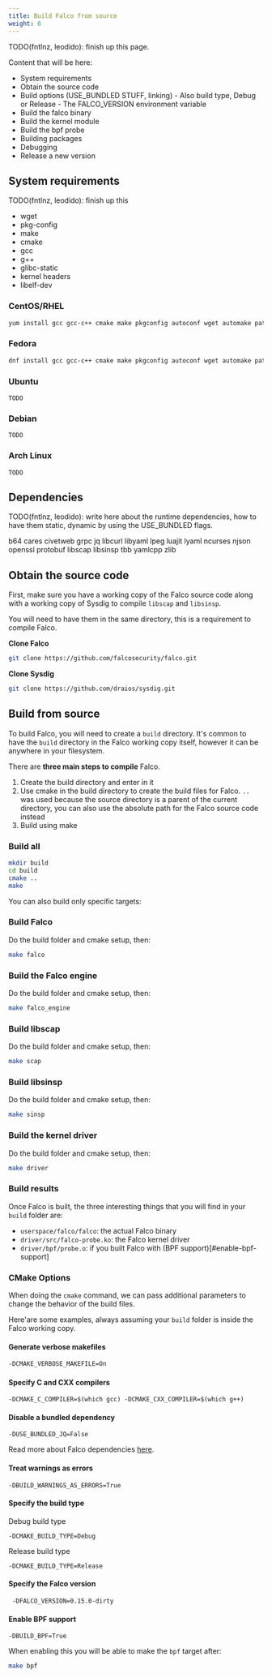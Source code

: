 ```yaml
---
title: Build Falco from source
weight: 6
---
```


TODO(fntlnz, leodido): finish up this page.

Content that will be here:
- System requirements
- Obtain the source code
- Build options (USE_BUNDLED STUFF, linking) - Also build type, Debug or Release - The FALCO_VERSION environment variable
- Build the falco binary
- Build the kernel module
- Build the bpf probe
- Building packages
- Debugging
- Release a new version



## System requirements

TODO(fntlnz, leodido): finish up this

- wget
- pkg-config
- make
- cmake
- gcc
- g++
- glibc-static
- kernel headers
- libelf-dev


### CentOS/RHEL

```bash
yum install gcc gcc-c++ cmake make pkgconfig autoconf wget automake patch elfutils-libelf libtool kernel-devel kernel-headers
```

### Fedora

```bash
dnf install gcc gcc-c++ cmake make pkgconfig autoconf wget automake patch elfutils-libelf libtool kernel-devel kernel-headers
```

### Ubuntu

```
TODO
```

### Debian

```
TODO
```

### Arch Linux

```
TODO
```

## Dependencies

TODO(fntlnz, leodido): write here about the runtime dependencies,
how to have them static, dynamic by using the USE_BUNDLED flags.

b64
cares
civetweb
grpc
jq
libcurl
libyaml
lpeg
luajit
lyaml
ncurses
njson
openssl
protobuf
libscap
libsinsp
tbb
yamlcpp
zlib


## Obtain the source code

First, make sure you have a working copy of the Falco source code along with a working copy of Sysdig to compile `libscap` and `libsinsp`.

You will need to have them in the same directory, this is a requirement to compile Falco.

**Clone Falco**

```bash
git clone https://github.com/falcosecurity/falco.git
```

**Clone Sysdig**

```bash
git clone https://github.com/draios/sysdig.git
```

## Build from source

To build Falco, you will need to create a `build` directory.
It's common to have the `build` directory in the Falco working copy itself, however it can be
anywhere in your filesystem.

There are **three main steps to compile** Falco.

1. Create the build directory and enter in it
2. Use cmake in the build directory to create the build files for Falco. `..` was used because the source directory
is a parent of the current directory, you can also use the absolute path for the Falco source code instead
3. Build using make


### Build all

```bash
mkdir build
cd build
cmake ..
make
```

You can also build only specific targets:

### Build Falco

Do the build folder and cmake setup, then:

```bash
make falco
```

### Build the Falco engine

Do the build folder and cmake setup, then:

```bash
make falco_engine
```

### Build libscap

Do the build folder and cmake setup, then:

```bash
make scap
```

### Build libsinsp

Do the build folder and cmake setup, then:

```bash
make sinsp
```

### Build the kernel driver

Do the build folder and cmake setup, then:

```bash
make driver
```

### Build results

Once Falco is built, the three interesting things that you will find in your `build` folder are:

- `userspace/falco/falco`: the actual Falco binary
- `driver/src/falco-probe.ko`: the Falco kernel driver
- `driver/bpf/probe.o`: if you built Falco with (BPF support)[#enable-bpf-support]

### CMake Options
When doing the `cmake` command, we can pass additional parameters to change the behavior of the build files.

Here'are some examples, always assuming your `build` folder is inside the Falco working copy.

#### Generate verbose makefiles

```bash
-DCMAKE_VERBOSE_MAKEFILE=On
```

#### Specify C and CXX compilers

```
-DCMAKE_C_COMPILER=$(which gcc) -DCMAKE_CXX_COMPILER=$(which g++)
```

#### Disable a bundled dependency

```
-DUSE_BUNDLED_JQ=False
```

Read more about Falco dependencies [here](#Dependencies).


#### Treat warnings as errors

```
-DBUILD_WARNINGS_AS_ERRORS=True
```

#### Specify the build type

Debug build type
```
-DCMAKE_BUILD_TYPE=Debug
```

Release build type
```
-DCMAKE_BUILD_TYPE=Release
```

#### Specify the Falco version

```
 -DFALCO_VERSION=0.15.0-dirty
```

#### Enable BPF support

```
-DBUILD_BPF=True
```

When enabling this you will be able to make the `bpf` target after:

```bash
make bpf
```

